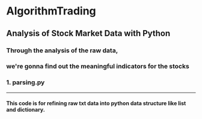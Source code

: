 # AlgorithmTrading

## Analysis of Stock Market Data with Python

### Through the analysis of the raw data, 
### we're gonna find out the meaningful indicators for the stocks

### 1. parsing.py
-------------------
#### This code is for refining raw txt data into python data structure like list and dictionary.

